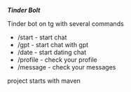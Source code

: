 ***Tinder Bolt***

Tinder bot on tg with several commands

* /start - start chat
* /gpt - start chat with gpt
* /date - start dating chat
* /profile - check your profile
* /message - check your messages

project starts with maven